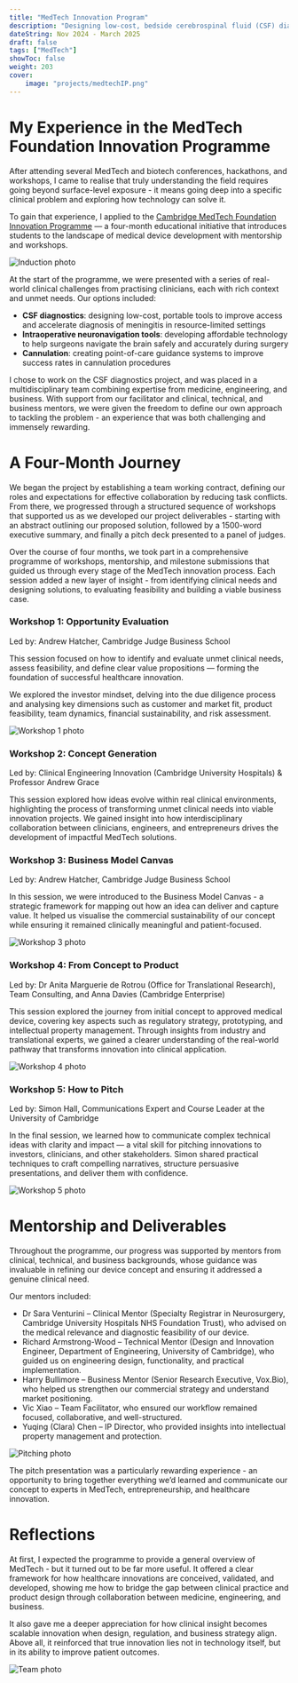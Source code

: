 ```yaml
---
title: "MedTech Innovation Program"
description: "Designing low-cost, bedside cerebrospinal fluid (CSF) diagnostic devices"
dateString: Nov 2024 - March 2025
draft: false
tags: ["MedTech"]
showToc: false
weight: 203
cover:
    image: "projects/medtechIP.png"
--- 
```

# My Experience in the MedTech Foundation Innovation Programme

After attending several MedTech and biotech conferences, hackathons, and workshops, I came to realise that truly understanding the field requires going beyond surface-level exposure - it means going deep into a specific clinical problem and exploring how technology can solve it.

To gain that experience, I applied to the [Cambridge MedTech Foundation Innovation Programme](https://cam.medtechfoundation.org/ip/) — a four-month educational initiative that introduces students to the landscape of medical device development with mentorship and workshops.

![Induction photo](/projects/medtechIPphotos/induction.jpg)

At the start of the programme, we were presented with a series of real-world clinical challenges from practising clinicians, each with rich context and unmet needs. Our options included:
* **CSF diagnostics**: designing low-cost, portable tools to improve access and accelerate diagnosis of meningitis in resource-limited settings
* **Intraoperative neuronavigation tools**: developing affordable technology to help surgeons navigate the brain safely and accurately during surgery
* **Cannulation**: creating point-of-care guidance systems to improve success rates in cannulation procedures

I chose to work on the CSF diagnostics project, and was placed in a multidisciplinary team combining expertise from medicine, engineering, and business. With support from our facilitator and clinical, technical, and business mentors, we were given the freedom to define our own approach to tackling the problem - an experience that was both challenging and immensely rewarding.

# A Four-Month Journey

We began the project by establishing a team working contract, defining our roles and expectations for effective collaboration by reducing task conflicts. From there, we progressed through a structured sequence of workshops that supported us as we developed our project deliverables - starting with an abstract outlining our proposed solution, followed by a 1500-word executive summary, and finally a pitch deck presented to a panel of judges.

Over the course of four months, we took part in a comprehensive programme of workshops, mentorship, and milestone submissions that guided us through every stage of the MedTech innovation process. Each session added a new layer of insight - from identifying clinical needs and designing solutions, to evaluating feasibility and building a viable business case.

### Workshop 1: Opportunity Evaluation
Led by: Andrew Hatcher, Cambridge Judge Business School

This session focused on how to identify and evaluate unmet clinical needs, assess feasibility, and define clear value propositions — forming the foundation of successful healthcare innovation.

We explored the investor mindset, delving into the due diligence process and analysing key dimensions such as customer and market fit, product feasibility, team dynamics, financial sustainability, and risk assessment.

![Workshop 1 photo](/projects/medtechIPphotos/workshop1.jpg)

### Workshop 2: Concept Generation
Led by: Clinical Engineering Innovation (Cambridge University Hospitals) & Professor Andrew Grace

This session explored how ideas evolve within real clinical environments, highlighting the process of transforming unmet clinical needs into viable innovation projects. We gained insight into how interdisciplinary collaboration between clinicians, engineers, and entrepreneurs drives the development of impactful MedTech solutions.

### Workshop 3: Business Model Canvas
Led by: Andrew Hatcher, Cambridge Judge Business School

In this session, we were introduced to the Business Model Canvas - a strategic framework for mapping out how an idea can deliver and capture value. It helped us visualise the commercial sustainability of our concept while ensuring it remained clinically meaningful and patient-focused.

![Workshop 3 photo](/projects/medtechIPphotos/workshop3.jpg)

### Workshop 4: From Concept to Product
Led by: Dr Anita Marguerie de Rotrou (Office for Translational Research), Team Consulting, and Anna Davies (Cambridge Enterprise)

This session explored the journey from initial concept to approved medical device, covering key aspects such as regulatory strategy, prototyping, and intellectual property management. Through insights from industry and translational experts, we gained a clearer understanding of the real-world pathway that transforms innovation into clinical application.

![Workshop 4 photo](/projects/medtechIPphotos/workshop4.jpg)

### Workshop 5: How to Pitch
Led by: Simon Hall, Communications Expert and Course Leader at the University of Cambridge

In the final session, we learned how to communicate complex technical ideas with clarity and impact — a vital skill for pitching innovations to investors, clinicians, and other stakeholders. Simon shared practical techniques to craft compelling narratives, structure persuasive presentations, and deliver them with confidence.

![Workshop 5 photo](/projects/medtechIPphotos/workshop5.jpg)

# Mentorship and Deliverables

Throughout the programme, our progress was supported by mentors from clinical, technical, and business backgrounds, whose guidance was invaluable in refining our device concept and ensuring it addressed a genuine clinical need.

Our mentors included:
* Dr Sara Venturini – Clinical Mentor (Specialty Registrar in Neurosurgery, Cambridge University Hospitals NHS Foundation Trust), who advised on the medical relevance and diagnostic feasibility of our device.
* Richard Armstrong-Wood – Technical Mentor (Design and Innovation Engineer, Department of Engineering, University of Cambridge), who guided us on engineering design, functionality, and practical implementation.
* Harry Bullimore – Business Mentor (Senior Research Executive, Vox.Bio), who helped us strengthen our commercial strategy and understand market positioning.
* Vic Xiao – Team Facilitator, who ensured our workflow remained focused, collaborative, and well-structured.
* Yuqing (Clara) Chen – IP Director, who provided insights into intellectual property management and protection.

![Pitching photo](/projects/medtechIPphotos/pitchpresentation.jpg)

The pitch presentation was a particularly rewarding experience - an opportunity to bring together everything we’d learned and communicate our concept to experts in MedTech, entrepreneurship, and healthcare innovation.

# Reflections

At first, I expected the programme to provide a general overview of MedTech - but it turned out to be far more useful. It offered a clear framework for how healthcare innovations are conceived, validated, and developed, showing me how to bridge the gap between clinical practice and product design through collaboration between medicine, engineering, and business.

It also gave me a deeper appreciation for how clinical insight becomes scalable innovation when design, regulation, and business strategy align. Above all, it reinforced that true innovation lies not in technology itself, but in its ability to improve patient outcomes.

![Team photo](/projects/medtechIPphotos/teamphoto.jpg)